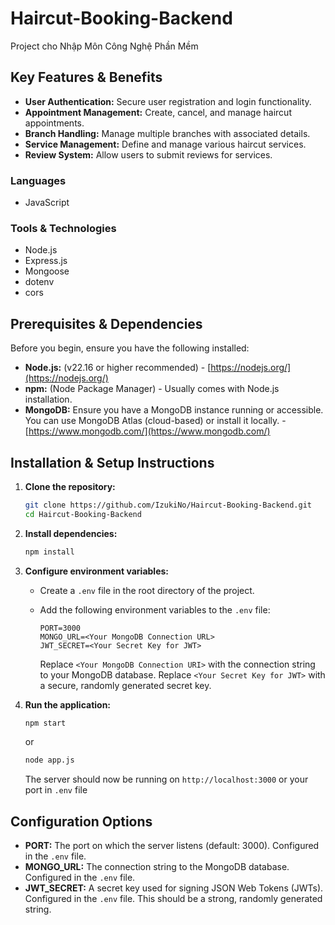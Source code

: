 # Haircut-Booking-Backend

Project cho Nhập Môn Công Nghệ Phần Mềm

## Key Features & Benefits

*   **User Authentication:** Secure user registration and login functionality.
*   **Appointment Management:** Create, cancel, and manage haircut appointments.
*   **Branch Handling:** Manage multiple branches with associated details.
*   **Service Management:** Define and manage various haircut services.
*   **Review System:** Allow users to submit reviews for services.

### Languages

*   JavaScript

### Tools & Technologies

*   Node.js
*   Express.js
*   Mongoose
*   dotenv
*   cors

## Prerequisites & Dependencies

Before you begin, ensure you have the following installed:

*   **Node.js:**  (v22.16 or higher recommended) - [https://nodejs.org/](https://nodejs.org/)
*   **npm:** (Node Package Manager) - Usually comes with Node.js installation.
*   **MongoDB:** Ensure you have a MongoDB instance running or accessible.  You can use MongoDB Atlas (cloud-based) or install it locally. - [https://www.mongodb.com/](https://www.mongodb.com/)

## Installation & Setup Instructions

1.  **Clone the repository:**

    ```bash
    git clone https://github.com/IzukiNo/Haircut-Booking-Backend.git
    cd Haircut-Booking-Backend
    ```

2.  **Install dependencies:**

    ```bash
    npm install
    ```

3.  **Configure environment variables:**

    *   Create a `.env` file in the root directory of the project.
    *   Add the following environment variables to the `.env` file:

        ```
        PORT=3000
        MONGO_URL=<Your MongoDB Connection URL>
        JWT_SECRET=<Your Secret Key for JWT>
        ```

        Replace `<Your MongoDB Connection URI>` with the connection string to your MongoDB database.
        Replace `<Your Secret Key for JWT>` with a secure, randomly generated secret key.

4.  **Run the application:**

    ```bash
    npm start
    ```

    or

    ```bash
    node app.js
    ```

    The server should now be running on `http://localhost:3000` or your port in `.env` file

## Configuration Options

*   **PORT:**  The port on which the server listens (default: 3000). Configured in the `.env` file.
*   **MONGO_URL:** The connection string to the MongoDB database. Configured in the `.env` file.
*   **JWT_SECRET:** A secret key used for signing JSON Web Tokens (JWTs). Configured in the `.env` file.  This should be a strong, randomly generated string.
